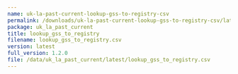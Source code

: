 ```yaml
---
name: uk-la-past-current-lookup-gss-to-registry-csv
permalink: /downloads/uk-la-past-current-lookup-gss-to-registry-csv/latest
package: uk_la_past_current
title: lookup_gss_to_registry
filename: lookup_gss_to_registry.csv
version: latest
full_version: 1.2.0
file: /data/uk_la_past_current/latest/lookup_gss_to_registry.csv
---
```

